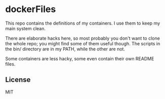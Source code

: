 # dockerFiles
This repo contains the definitions of my containers.
I use them to keep my main system clean.

There are elaborate hacks here, so most probably you don't want to clone the whole repo;
you might find some of them useful though.
The scripts in the bin/ directory are in my PATH, while the other are not.

Some containers are less hacky, some even contain their own README files.

## License
MIT

